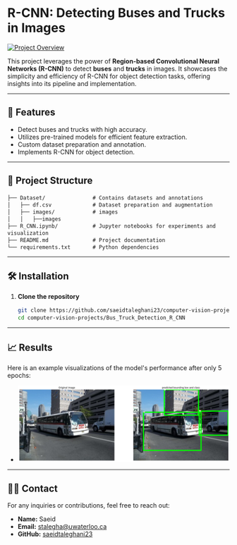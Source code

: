 # R-CNN: Detecting Buses and Trucks in Images

[![Project Overview](https://img.shields.io/badge/Original-Paper-blue)](https://arxiv.org/abs/1311.2524) <!-- Link to the original paper -->

This project leverages the power of **Region-based Convolutional Neural Networks (R-CNN)** to detect **buses** and **trucks** in images. It showcases the simplicity and efficiency of R-CNN for object detection tasks, offering insights into its pipeline and implementation.

---

## 🚀 Features

- Detect buses and trucks with high accuracy.
- Utilizes pre-trained models for efficient feature extraction.
- Custom dataset preparation and annotation.
- Implements R-CNN for object detection.

---

## 📁 Project Structure

```plaintext
├── Dataset/               # Contains datasets and annotations
│   ├── df.csv             # Dataset preparation and augmentation
│   ├── images/            # images
│   │   ├──images
├── R_CNN.ipynb/           # Jupyter notebooks for experiments and visualization 
├── README.md              # Project documentation
└── requirements.txt       # Python dependencies
````

---
## 🛠️ Installation

1. **Clone the repository**  
   ```bash
   git clone https://github.com/saeidtaleghani23/computer-vision-projects.git
   cd computer-vision-projects/Bus_Truck_Detection_R_CNN
   ```  
---
## 📈 Results
Here is an example visualizations of the model's performance after only 5 epochs:

- 
  ![Output](https://raw.githubusercontent.com/saeidtaleghani23/Computer_Vision_Projects/main/Bus_Truck_Detection_R_CNN/output.png)
---
## 🙋‍♂️ Contact

For any inquiries or contributions, feel free to reach out:

- **Name:** Saeid 
- **Email:** stalegha@uwaterloo.ca 
- **GitHub:** [saeidtaleghani23](https://github.com/saeidtaleghani23)


